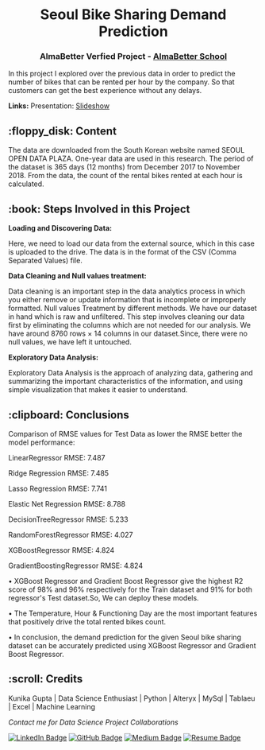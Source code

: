 <p align="center"> 
</p>
<h1 align="center"> Seoul Bike Sharing Demand Prediction </h1>
<h3 align="center"> AlmaBetter Verfied Project - <a href="https://www.almabetter.com/"> AlmaBetter School </a> </h5>

<p>In this project I explored over the previous data in order to predict the number of bikes that can be rented per hour by the company. So that customers can get the best experience without any delays.</p>

**Links:**
Presentation: [Slideshow](https://docs.google.com/presentation/d/1wzqfaKUjBtX8FeTKpKsxlLXe9WXFpYx8/edit#slide=id.p1)

<h2> :floppy_disk: Content </h2>
The data are downloaded from the South Korean website named SEOUL OPEN DATA PLAZA. One-year data are used in this research. The period of the dataset is 365 days (12 months) from December 2017 to November 2018. From the data, the count of the rental bikes rented at each hour is calculated.

<h2> :book: Steps Involved in this Project </h2>

**Loading and Discovering Data:**

Here, we need to load our data from the external source, which in this case is uploaded to the drive. The data is in the format of the CSV (Comma Separated Values) file.

**Data Cleaning and Null values treatment:**

Data cleaning is an important step in the data analytics process in which you either remove or update information that is incomplete or improperly formatted. Null values Treatment by different methods. We have our dataset in hand which is raw and unfiltered. This step involves cleaning our data first by eliminating the columns which are not needed for our analysis. We have around 8760 rows × 14 columns in our dataset.Since, there were no null values, we have left it untouched.

**Exploratory Data Analysis:**

Exploratory Data Analysis is the approach of analyzing data, gathering and summarizing the important characteristics of the information, and using simple visualization that makes it easier to understand.

<h2> :clipboard: Conclusions </h2>

Comparison of RMSE values for Test Data as lower the RMSE better the model performance:

LinearRegressor RMSE: 7.487 

Ridge Regression RMSE: 7.485 

Lasso Regression RMSE: 7.741 

Elastic Net Regression RMSE: 8.788

DecisionTreeRegressor RMSE: 5.233 

RandomForestRegressor RMSE: 4.027 

XGBoostRegressor RMSE: 4.824 

GradientBoostingRegressor RMSE: 4.824

• XGBoost Regressor and Gradient Boost Regressor give the highest R2 score of 98% and 96% respectively for the Train dataset and 91% for both regressor's Test dataset.So, We can deploy these models. 

• The Temperature, Hour & Functioning Day are the most important features that positively drive the total rented bikes count. 

• In conclusion, the demand prediction for the given Seoul bike sharing dataset can be accurately predicted using XGBoost Regressor and Gradient Boost Regressor.

<!-- CREDITS -->
<h2 id="credits"> :scroll: Credits</h2>

Kunika Gupta | Data Science Enthusiast | Python | Alteryx | MySql | Tablaeu | Excel | Machine Learning


<p> <i> Contact me for Data Science Project Collaborations</i></p>


[![LinkedIn Badge](https://img.shields.io/badge/LinkedIn-0077B5?style=for-the-badge&logo=linkedin&logoColor=white)](https://www.linkedin.com/in/kunika0927/)
[![GitHub Badge](https://img.shields.io/badge/GitHub-100000?style=for-the-badge&logo=github&logoColor=white)](https://github.com/kunikagupta27)
[![Medium Badge](https://img.shields.io/badge/Medium-1DA1F2?style=for-the-badge&logo=medium&logoColor=white)](https://medium.com/@kunika.gupta27)
[![Resume Badge](https://img.shields.io/badge/resume-0077B5?style=for-the-badge&logo=resume&logoColor=white)](https://drive.google.com/drive/folders/1sM1uv2UDomAGUR6ayLgp_wMvkbSbcZIH?usp=share_link)






